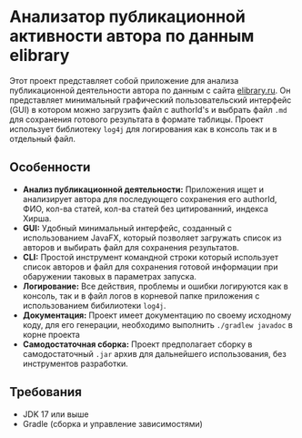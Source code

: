 # Анализатор публикационной активности автора по данным elibrary
Этот проект представляет собой приложение для анализа публикационной деятельности автора по данным с сайта [elibrary.ru](https://elibrary.ru). Он представляет минимальный графический пользовательский интерфейс (GUI) в котором можно загрузить файл с authorId's и выбрать файл `.md` для сохранения готового результата в формате таблицы. Проект использует библиотеку `log4j` для логирования как в консоль так и в отдельный файл.

## Особенности
- **Анализ публикационной деятельности:** Приложения ищет и анализирует автора для последующего сохранения его authorId, ФИО, кол-ва статей, кол-ва статей без цитированний, индекса Хирша.
- **GUI:** Удобный минимальный интерфейс, созданный с использованием JavaFX, который позволяет загружать список из авторов и выбирать файл для сохранения результатов.
- **CLI:** Простой инструмент командной строки который использует список авторов и файл для сохранения готовой информации при обаружении таковых в параметрах запуска.
- **Логирование:** Все действия, проблемы и ошибки логируются как в консоль, так и в файл логов в корневой папке приложения с использованием бибилиотеки `log4j`.
- **Документация:** Проект имеет документацию по своему исходному коду, для его генерации, необходимо выполнить `./gradlew javadoc` в корне проекта
- **Самодостаточная сборка:** Проект предполагает сборку в самодостаточный `.jar` архив для дальнейшего использования, без инструментов разработки.

## Требования
- JDK 17 или выше
- Gradle (сборка и управление зависимостями)
